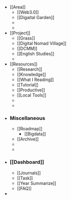 - [[Area]]
	- [[Web3.0]]
	- [[Digaital Garden]]
	-
	-
- [[Project]]
	- [[Grass]]
	- [[Digital Nomad Village]]
	- [[DCMM]]
	- [[English Studies]]
	-
- [[Resources]]
	- [[Research]]
	- [[Knowledge]]
	- [[What I Reading]]
	- [[Tutorial]]
	- [[Productive]]
	- [[Local Tools]]
	-
	-
- ### Miscellaneous
	- [[Roadmap]]
		- [[Bigdata]]
	- [[Archive]]
	-
	-
- ### [[Dashboard]]
	- [[Journals]]
	- [[Task]]
	- [[Year Summarize]]
	- [[FAQ]]
-